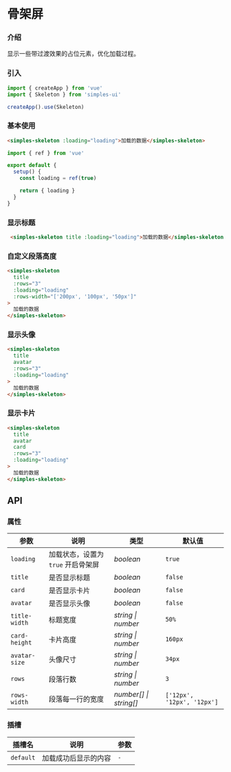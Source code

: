 # 骨架屏

### 介绍
显示一些带过渡效果的占位元素，优化加载过程。

### 引入

```js
import { createApp } from 'vue'
import { Skeleton } from 'simples-ui'

createApp().use(Skeleton)
```

### 基本使用

```html
<simples-skeleton :loading="loading">加载的数据</simples-skeleton>
```

```js
import { ref } from 'vue'

export default {
  setup() {
    const loading = ref(true)

    return { loading }
  }
}
```

### 显示标题

```html
 <simples-skeleton title :loading="loading">加载的数据</simples-skeleton>
```

### 自定义段落高度

```html
<simples-skeleton
  title
  :rows="3"
  :loading="loading"
  :rows-width="['200px', '100px', '50px']"
>
  加载的数据
</simples-skeleton>
```

### 显示头像

```html
<simples-skeleton
  title
  avatar
  :rows="3"
  :loading="loading"
>
  加载的数据
</simples-skeleton>
```

### 显示卡片

```html
<simples-skeleton
  title
  avatar
  card
  :rows="3"
  :loading="loading"
>
  加载的数据
</simples-skeleton>
```


## API

### 属性

| 参数 | 说明 | 类型 | 默认值 | 
| --- | --- | --- | --- | 
| `loading` | 加载状态，设置为 `true` 开启骨架屏 | _boolean_ | `true` |
| `title` | 是否显示标题 | _boolean_ | `false` |
| `card` | 是否显示卡片 | _boolean_ | `false` |
| `avatar` | 是否显示头像 | _boolean_ | `false` |
| `title-width` | 标题宽度 | _string \| number_ | `50%` |
| `card-height` | 卡片高度 | _string \| number_ | `160px` |
| `avatar-size` | 头像尺寸 | _string \| number_ | `34px` |
| `rows` | 段落行数 | _string \| number_ | `3` |
| `rows-width` | 段落每一行的宽度 | _number[] \| string[]_ | `['12px', '12px', '12px']` |

### 插槽

| 插槽名 | 说明 | 参数 |
| --- | --- | --- |
| `default` | 加载成功后显示的内容 | `-` |
